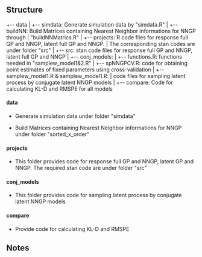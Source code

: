 
Structure
------------------
+-- data
|            +-- simdata: Generate simulation data by "simdata.R"
|            +-- buildNN: Build Matrices containing Nearest Neighbor informations for NNGP through
|                                 "buildNNMatrics.R"
|
+-- projects: R code files for response full GP and NNGP, latent full GP and NNGP.
|                   The corresponding stan codes are under folder "src"
|
+-- src: stan code files for response full GP and NNGP, latent full GP and NNGP
|
+-- conj_models:
|           +-- functions.R: functions needed in "samplew_model1&2.R"
|           +-- spNNGPCV.R: code for obtaining point estimates of fixed parameters using cross-validation
|           +-- samplew_model1.R & samplew_model1.R:
|                code files for sampling latent process by conjugate latent NNGP models
|
+-- compare:  Code for calculating KL-D and RMSPE for all models


#### data

* Generate simulation data under folder "simdata"

* Build Matrices containing Nearest Neighbor informations for NNGP under folder "sorted_x_order"

#### projects

* This folder provides code for response full GP and NNGP, latent GP and NNGP. The required stan code are under folder "src"

#### conj_models

* This folder provides code for sampling latent process by conjugate latent NNGP models

#### compare

* Provide code for calculating KL-D and RMSPE


Notes
---------







